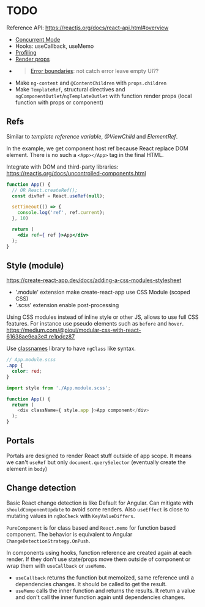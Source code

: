 # TODO

Reference API: https://reactjs.org/docs/react-api.html#overview

* [Concurrent Mode](https://reactjs.org/docs/concurrent-mode-intro.html)
* Hooks: useCallback, useMemo
* [Profiling](https://reactjs.org/docs/profiler.html)
* [Render props](https://reactjs.org/docs/render-props.html)
* > [Error boundaries](https://reactjs.org/docs/error-boundaries.html): not catch error leave empty UI??
* Make `ng-content` and `@ContentChildren` with `props.children`
* Make `TemplateRef`, structural directives and `ngComponentOutlet`/`ngTemplateOutlet` with function render props (local function with props or component)

## Refs

Similar to *template reference variable*, *@ViewChild* and *ElementRef*.  

In the example, we get component host ref because React replace DOM element.
There is no such a `<App></App>` tag in the final HTML.

Integrate with DOM and third-party libraries: https://reactjs.org/docs/uncontrolled-components.html

```jsx
function App() {
  // OR React.createRef();
  const divRef = React.useRef(null);

  setTimeout(() => {
    console.log('ref', ref.current);
  }, 10)

  return (
    <div ref={ ref }>App</div>
  );
}
```

## Style (module)

https://create-react-app.dev/docs/adding-a-css-modules-stylesheet

* '.module' extension make create-react-app use CSS Module (scoped CSS)
* '.scss' extension enable post-processing

Using CSS modules instead of inline style or other JS, allows to use full CSS features.
For instance use pseudo elements such as `before` and `hover`.
https://medium.com/@pioul/modular-css-with-react-61638ae9ea3e#.re1pdcz87

Use [classnames](https://www.npmjs.com/package/classnames) library to have `ngClass` like syntax.

```scss
// App.module.scss
.app {
  color: red;
}
```

```js
import style from './App.module.scss';

function App() {
  return (
    <div className={ style.app }>App component</div>
  );
}
```

## Portals

Portals are designed to render React stuff outside of app scope.
It means we can't `useRef` but only `document.querySelector` (eventually create the element in `body`)

## Change detection

Basic React change detection is like Default for Angular.
Can mitigate with `shouldComponentUpdate` to avoid some renders.
Also `useEffect` is close to mutating values in `ngDoCheck` with `KeyValueDiffers`.  

`PureComponent` is for class based and `React.memo` for function based component.
The behavior is equivalent to Angular `ChangeDetectionStrategy.OnPush`.  

In components using hooks, function reference are created again at each render.
If they don't use state/props move them outside of component or wrap them with `useCallback` or `useMemo`. 

* `useCallback` returns the function but memoized, same reference until a dependencies changes. It should be called to get the result.
* `useMemo` calls the inner function and returns the results. It return a value and don't call the inner function again until dependencies changes.
